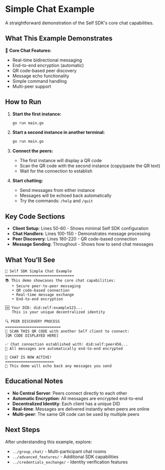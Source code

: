 # Simple Chat Example

A straightforward demonstration of the Self SDK's core chat capabilities.

## What This Example Demonstrates

🎯 **Core Chat Features:**
- Real-time bidirectional messaging
- End-to-end encryption (automatic)
- QR code-based peer discovery
- Message echo functionality
- Simple command handling
- Multi-peer support

## How to Run

1. **Start the first instance:**
   ```bash
   go run main.go
   ```

2. **Start a second instance in another terminal:**
   ```bash
   go run main.go
   ```

3. **Connect the peers:**
   - The first instance will display a QR code
   - Scan the QR code with the second instance (copy/paste the QR text)
   - Wait for the connection to establish

4. **Start chatting:**
   - Send messages from either instance
   - Messages will be echoed back automatically
   - Try the commands: `/help` and `/quit`

## Key Code Sections

- **Client Setup**: Lines 50-60 - Shows minimal Self SDK configuration
- **Chat Handlers**: Lines 100-150 - Demonstrates message processing
- **Peer Discovery**: Lines 180-220 - QR code-based connection
- **Message Sending**: Throughout - Shows how to send chat messages

## What You'll See

```
🚀 Self SDK Simple Chat Example
===============================
📚 This demo showcases the core chat capabilities:
   • Secure peer-to-peer messaging
   • QR code-based connection
   • Real-time message exchange
   • End-to-end encryption

🆔 Your DID: did:self:example123...
   This is your unique decentralized identity

🔍 PEER DISCOVERY PROCESS
=========================
📱 SCAN THIS QR CODE with another Self client to connect:
[QR CODE DISPLAYED HERE]

✅ Chat connection established with: did:self:peer456...
🔐 All messages are automatically end-to-end encrypted

💬 CHAT IS NOW ACTIVE!
======================
📨 This demo will echo back any messages you send
```

## Educational Notes

- **No Central Server**: Peers connect directly to each other
- **Automatic Encryption**: All messages are encrypted end-to-end
- **Decentralized Identity**: Each client has a unique DID
- **Real-time**: Messages are delivered instantly when peers are online
- **Multi-peer**: The same QR code can be used by multiple peers

## Next Steps

After understanding this example, explore:
- `../group_chat/` - Multi-participant chat rooms
- `../advanced_features/` - Additional SDK capabilities
- `../credentials_exchange/` - Identity verification features 
